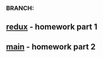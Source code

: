 ### BRANCH:

## [redux](https://github.com/Marinessa393/goit-react-hw-06-phonebook/tree/redux) - homework part 1

## [main](https://github.com/Marinessa393/goit-react-hw-06-phonebook/tree/main) - homework part 2


